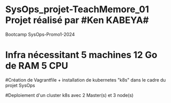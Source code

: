 # SysOps_projet-TeachMemore_01 Projet réalisé par #Ken KABEYA#

Bootcamp SysOps-Promo1-2024

# Infra nécessitant 5 machines 12 Go de RAM 5 CPU

#Création de Vagrantfile + installation de kubernetes "k8s" dans le cadre du projet SysOps

#Deploiement d'un cluster k8s avec 2 Master(s) et 3 node(s)
